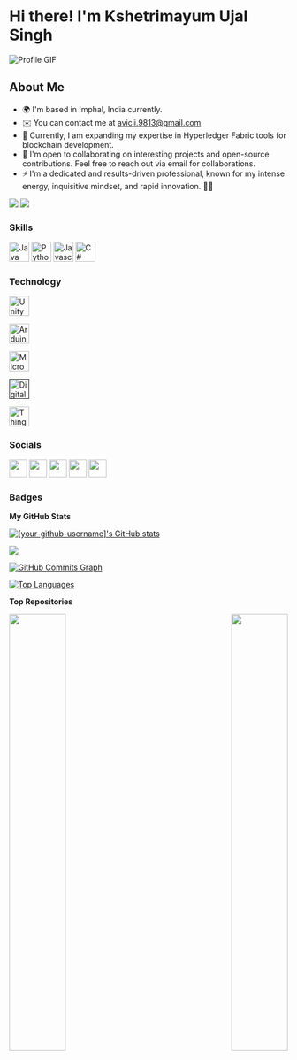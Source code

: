 # Hi there! I'm Kshetrimayum Ujal Singh

![Profile GIF](https://user-images.githubusercontent.com/18350557/176309783-0785949b-9127-417c-8b55-ab5a4333674e.gif)

## About Me

* 🌍  I'm based in Imphal, India currently.
* ✉️  You can contact me at [avicii.9813@gmail.com](mailto:avicii.9813@gmail.com)
* 🧠  Currently, I am expanding my expertise in Hyperledger Fabric tools for blockchain development.
* 🤝  I'm open to collaborating on interesting projects and open-source contributions. Feel free to reach out via email for collaborations.
* ⚡  I'm a dedicated and results-driven professional, known for my intense energy, inquisitive mindset, and rapid innovation. 🤌🏾

<a href="[Your Twitter URL]" target="_blank" rel="noreferrer"><img src="https://img.shields.io/twitter/follow/[your-twitter-handle]?logo=twitter&style=for-the-badge&color=0891b2&labelColor=1c1917" /></a>
<a href="[Your GitHub URL]" target="_blank" rel="noreferrer"><img src="https://img.shields.io/github/followers/[your-github-username]?logo=github&style=for-the-badge&color=0891b2&labelColor=1c1917" /></a>

### Skills
<p align="left">
<a href="https://user-images.githubusercontent.com/25181517/117201156-9a724800-adec-11eb-9a9d-3cd0f67da4bc.png" target="_blank" rel="noreferrer"><img src="https://user-images.githubusercontent.com/25181517/117201156-9a724800-adec-11eb-9a9d-3cd0f67da4bc.png" width="36" height="36" alt="Java" /></a>
<a href="https://user-images.githubusercontent.com/25181517/183423507-c056a6f9-1ba8-4312-a350-19bcbc5a8697.png" target="_blank" rel="noreferrer"><img src="https://user-images.githubusercontent.com/25181517/183423507-c056a6f9-1ba8-4312-a350-19bcbc5a8697.png" width="36" height="36" alt="Python" /></a>
<a href="https://user-images.githubusercontent.com/25181517/117447155-6a868a00-af3d-11eb-9cfe-245df15c9f3f.png" target="_blank" rel="noreferrer"><img src="https://user-images.githubusercontent.com/25181517/117447155-6a868a00-af3d-11eb-9cfe-245df15c9f3f.png" width="36" height="36" alt="Javascript" /></a>
  <a href="https://user-images.githubusercontent.com/25181517/121405384-444d7300-c95d-11eb-959f-913020d3bf90.png" target="_blank" rel="noreferrer"><img src="https://user-images.githubusercontent.com/25181517/121405384-444d7300-c95d-11eb-959f-913020d3bf90.png" width="36" height="36" alt="C#" /></a>  
</p>

### Technology
<p align="left">
<a href="https://user-images.githubusercontent.com/25181517/193427941-9437dbbe-376f-40dc-9573-0ef5c02a26a7.png" target="_blank" rel="noreferrer"><img src="https://user-images.githubusercontent.com/25181517/193427941-9437dbbe-376f-40dc-9573-0ef5c02a26a7.png" width="36" height="36" alt="Unity" /></a>
  
<a href="https://github.com/marwin1991/profile-technology-icons/assets/136815194/a57a85ba-e2dd-4036-85b6-7e1532391627" target="_blank" rel="noreferrer"><img src="https://github.com/marwin1991/profile-technology-icons/assets/136815194/a57a85ba-e2dd-4036-85b6-7e1532391627" width="36" height="36" alt="Arduino" /></a>

<a href="https://user-images.githubusercontent.com/25181517/183911544-95ad6ba7-09bf-4040-ac44-0adafedb9616.png" target="_blank" rel="noreferrer"><img src="https://user-images.githubusercontent.com/25181517/183911544-95ad6ba7-09bf-4040-ac44-0adafedb9616.png" width="36" height="36" alt="Microsoft Azure" /></a>

  <a href="" target="_blank" rel="noreferrer"><img src="https://raw.githubusercontent.com/danielcranney/readme-generator/main/public/icons/skills/digitalocean-colored.svg" width="36" height="36" alt="Digital Ocean" /> 
  
   <a href="https://od.lk/d/Ml8yMjA1ODI3OTFf/download.png" target="_blank" rel="noreferrer"><img src="https://od.lk/d/Ml8yMjA1ODI3OTFf/download.png" width="36" height="36" alt="Thingsboard" /></a> 
  
</p>

### Socials

<p align="left"> 
  <a href="[Discord URL]" target="_blank" rel="noreferrer"><img src="https://raw.githubusercontent.com/danielcranney/readme-generator/main/public/icons/socials/discord.svg" width="32" height="32" /></a> 
  <a href="[GitHub URL]" target="_blank" rel="noreferrer"><img src="https://raw.githubusercontent.com/danielcranney/readme-generator/main/public/icons/socials/github-dark.svg" width="32" height="32" /></a> 
  <a href="[Instagram URL]" target="_blank" rel="noreferrer"><img src="https://raw.githubusercontent.com/danielcranney/readme-generator/main/public/icons/socials/instagram.svg" width="32" height="32" /></a> 
  <a href="[LinkedIn URL]" target="_blank" rel="noreferrer"><img src="https://raw.githubusercontent.com/danielcranney/readme-generator/main/public/icons/socials/linkedin.svg" width="32" height="32" /></a> 
  <a href="[Twitter URL]" target="_blank" rel="noreferrer"><img src="https://raw.githubusercontent.com/danielcranney/readme-generator/main/public/icons/socials/twitter.svg" width="32" height="32" /></a>
</p>

### Badges

<b>My GitHub Stats</b>

<a href="[Your GitHub URL]"><img src="https://github-readme-stats.vercel.app/api?username=[your-github-username]&show_icons=true&hide=&count_private=true&title_color=0891b2&text_color=ffffff&icon_color=0891b2&bg_color=1c1917&hide_border=true&show_icons=true" alt="[your-github-username]'s GitHub stats" /></a>

<a href="[Your GitHub URL]"><img src="https://github-readme-streak-stats.herokuapp.com/?user=[your-github-username]&stroke=ffffff&background=1c1917&ring=0891b2&fire=0891b2&currStreakNum=ffffff&currStreakLabel=0891b2&sideNums=ffffff&sideLabels=ffffff&dates=ffffff&hide_border=true" /></a>

<a href="[Your GitHub URL]"><img src="https://activity-graph.herokuapp.com/graph?username=[your-github-username]&bg_color=1c1917&color=ffffff&line=0891b2&point=ffffff&area_color=1c1917&area=true&hide_border=true&custom_title=GitHub%20Commits%20Graph" alt="GitHub Commits Graph" /></a>

<a href="[Your GitHub URL]" align="left"><img src="https://github-readme-stats.vercel.app/api/top-langs/?username=[your-github-username]&langs_count=10&title_color=0891b2&text_color=ffffff&icon_color=0891b2&bg_color=1c1917&hide_border=true&locale=en&custom_title=Top%20Languages" alt="Top Languages" /></a>

<b>Top Repositories</b>

<div width="100%" align="center">
  <a href="[Your GitHub Repo URL]" align="left"><img align="left" width="45%" src="https://github-readme-stats.vercel.app/api/pin/?username=[your-github-username]&repo=[your-repo-name]&title_color=0891b2&text_color=ffffff&icon_color=0891b2&bg_color=1c1917&hide_border=true&locale=en" /></a>
  <a href="[Your GitHub Repo URL]" align="right"><img align="right" width="45%" src="https://github-readme-stats.vercel.app/api/pin/?username=[your-github-username]&repo=[your-repo-name]&title_color=0891b2&text_color=ffffff&icon_color=0891b2&bg_color=1c1917&hide_border=true&locale=en" /></a>
</div><br /><br /><br /><br /><br /><br /><br />
<!---
[your-github-username]/[your-github-username] is a ✨ special ✨ repository because its `README.md` (this file) appears on your GitHub profile.
You can click the Preview link to take a look at your changes.
--->
